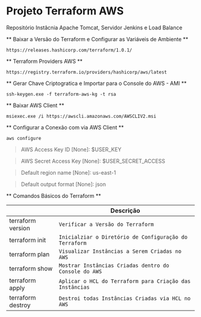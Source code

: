# Projeto Terraform AWS
Repositório Instâcnia Apache Tomcat, Servidor Jenkins  e Load Balance

** Baixar a Versão do Terraform e Configurar as Variáveis de Ambiente **

	https://releases.hashicorp.com/terraform/1.0.1/

** Terraform Providers AWS **

	https://registry.terraform.io/providers/hashicorp/aws/latest

** Gerar Chave Criptogratica e Importar para o Console do AWS - AMI **

`ssh-keygen.exe -f terraform-aws-kg -t rsa`

** Baixar AWS Client **

`msiexec.exe /i https://awscli.amazonaws.com/AWSCLIV2.msi`

** Configurar a Conexão com via AWS Client **

`aws configure`

>AWS Access Key ID [None]:      $USER_KEY

>AWS Secret Access Key [None]:  $USER_SECRET_ACCESS

>Default region name [None]:    us-east-1

>Default output format [None]:  json

** Comandos Básicos do Terraform **

|                  |Descrição                      							|
|------------------|--------------------------------------------------------|
|terraform version |`Verificar a Versão do Terraform`            			|
|terraform init    |`Inicialziar o Diretório de Configuração do Terraform`  |
|terraform plan    |`Visualizar Instâncias a Serem Criadas no AWS`			|
|terraform show    |`Mostrar Instâncias Criadas dentro do Console do AWS`	|
|terraform apply   |`Aplicar o HCL do Terraform para Criação das Instâncias`|
|terraform destroy |`Destroi todas Instâncias Criadas via HCL no AWS`		|